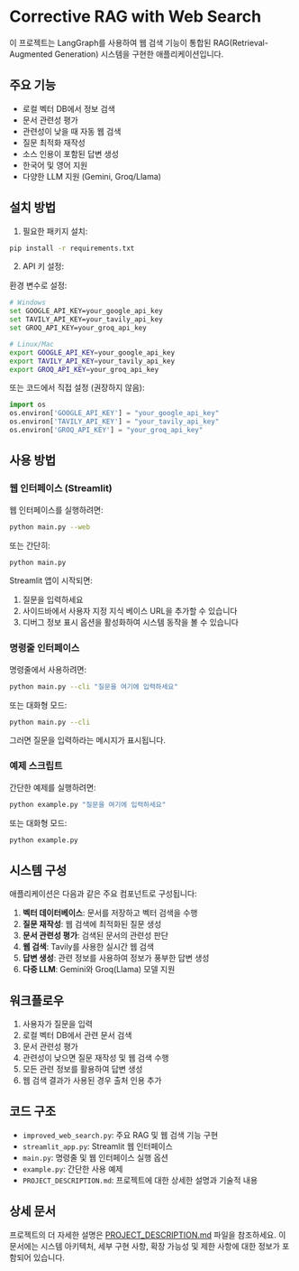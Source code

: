 # Corrective RAG with Web Search

이 프로젝트는 LangGraph를 사용하여 웹 검색 기능이 통합된 RAG(Retrieval-Augmented Generation) 시스템을 구현한 애플리케이션입니다.

## 주요 기능

- 로컬 벡터 DB에서 정보 검색
- 문서 관련성 평가
- 관련성이 낮을 때 자동 웹 검색
- 질문 최적화 재작성
- 소스 인용이 포함된 답변 생성
- 한국어 및 영어 지원
- 다양한 LLM 지원 (Gemini, Groq/Llama)

## 설치 방법

1. 필요한 패키지 설치:

```bash
pip install -r requirements.txt
```

2. API 키 설정:

환경 변수로 설정:

```bash
# Windows
set GOOGLE_API_KEY=your_google_api_key
set TAVILY_API_KEY=your_tavily_api_key
set GROQ_API_KEY=your_groq_api_key

# Linux/Mac
export GOOGLE_API_KEY=your_google_api_key
export TAVILY_API_KEY=your_tavily_api_key
export GROQ_API_KEY=your_groq_api_key
```

또는 코드에서 직접 설정 (권장하지 않음):
```python
import os
os.environ['GOOGLE_API_KEY'] = "your_google_api_key"
os.environ['TAVILY_API_KEY'] = "your_tavily_api_key"
os.environ['GROQ_API_KEY'] = "your_groq_api_key"
```

## 사용 방법

### 웹 인터페이스 (Streamlit)

웹 인터페이스를 실행하려면:

```bash
python main.py --web
```

또는 간단히:

```bash
python main.py
```

Streamlit 앱이 시작되면:
1. 질문을 입력하세요
2. 사이드바에서 사용자 지정 지식 베이스 URL을 추가할 수 있습니다
3. 디버그 정보 표시 옵션을 활성화하여 시스템 동작을 볼 수 있습니다

### 명령줄 인터페이스

명령줄에서 사용하려면:

```bash
python main.py --cli "질문을 여기에 입력하세요"
```

또는 대화형 모드:

```bash
python main.py --cli
```

그러면 질문을 입력하라는 메시지가 표시됩니다.

### 예제 스크립트

간단한 예제를 실행하려면:

```bash
python example.py "질문을 여기에 입력하세요"
```

또는 대화형 모드:

```bash
python example.py
```

## 시스템 구성

애플리케이션은 다음과 같은 주요 컴포넌트로 구성됩니다:

1. **벡터 데이터베이스**: 문서를 저장하고 벡터 검색을 수행
2. **질문 재작성**: 웹 검색에 최적화된 질문 생성
3. **문서 관련성 평가**: 검색된 문서의 관련성 판단
4. **웹 검색**: Tavily를 사용한 실시간 웹 검색
5. **답변 생성**: 관련 정보를 사용하여 정보가 풍부한 답변 생성
6. **다중 LLM**: Gemini와 Groq(Llama) 모델 지원

## 워크플로우

1. 사용자가 질문을 입력
2. 로컬 벡터 DB에서 관련 문서 검색
3. 문서 관련성 평가
4. 관련성이 낮으면 질문 재작성 및 웹 검색 수행
5. 모든 관련 정보를 활용하여 답변 생성
6. 웹 검색 결과가 사용된 경우 출처 인용 추가

## 코드 구조

- `improved_web_search.py`: 주요 RAG 및 웹 검색 기능 구현
- `streamlit_app.py`: Streamlit 웹 인터페이스
- `main.py`: 명령줄 및 웹 인터페이스 실행 옵션
- `example.py`: 간단한 사용 예제
- `PROJECT_DESCRIPTION.md`: 프로젝트에 대한 상세한 설명과 기술적 내용

## 상세 문서

프로젝트의 더 자세한 설명은 [PROJECT_DESCRIPTION.md](PROJECT_DESCRIPTION.md) 파일을 참조하세요. 이 문서에는 시스템 아키텍처, 세부 구현 사항, 확장 가능성 및 제한 사항에 대한 정보가 포함되어 있습니다.
